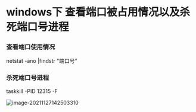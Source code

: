 # windows下  查看端口被占用情况以及杀死端口号进程

### 查看端口使用情况

netstat -ano |findstr "端口号"

### 杀死端口号进程

taskkill -PID  12315 -F



![image-20211127142503310](G:%5CTYPORA%E6%96%87%E6%A1%A3%E5%A1%AB%E5%85%85%5C%E9%81%87%E8%A7%81%E7%9A%84%E5%9D%91%E4%BB%A5%E5%8F%8A%E9%94%99%E8%AF%AF%E3%80%81%E5%BC%82%E5%B8%B8%5Cwindows%E4%B8%8B%20%20%E6%9F%A5%E7%9C%8B%E7%AB%AF%E5%8F%A3%E8%A2%AB%E5%8D%A0%E7%94%A8%E6%83%85%E5%86%B5%E4%BB%A5%E5%8F%8A%E6%9D%80%E6%AD%BB%E7%AB%AF%E5%8F%A3%E5%8F%B7%E8%BF%9B%E7%A8%8B.assets%5Cimage-20211127142503310-1640053443037.png)